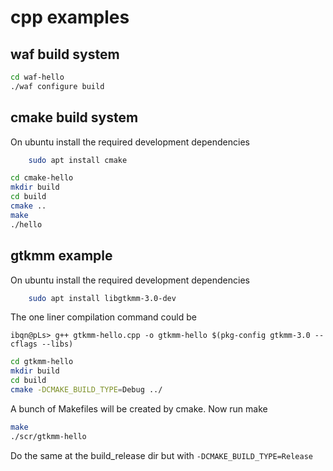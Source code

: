 # cpp examples

## waf build system

```bash
cd waf-hello
./waf configure build
```

## cmake build system

On ubuntu install the required development dependencies

```bash
    sudo apt install cmake
```

```bash
cd cmake-hello
mkdir build
cd build
cmake ..
make
./hello
```

## gtkmm example

On ubuntu install the required development dependencies

```bash
    sudo apt install libgtkmm-3.0-dev
```

The one liner compilation command could be

```console
ibqn@pLs> g++ gtkmm-hello.cpp -o gtkmm-hello $(pkg-config gtkmm-3.0 --cflags --libs)
```

```bash
cd gtkmm-hello
mkdir build
cd build
cmake -DCMAKE_BUILD_TYPE=Debug ../
```

A bunch of Makefiles will be created by cmake. Now run make

```bash
make
./scr/gtkmm-hello
```

Do the same at the build_release dir but with `-DCMAKE_BUILD_TYPE=Release`
